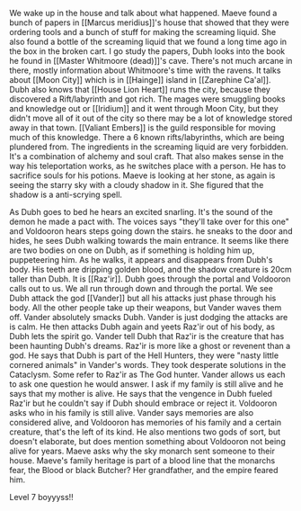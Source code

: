 We wake up in the house and talk about what happened. Maeve found a bunch of papers in [[Marcus meridius]]'s house that showed that they were ordering tools and a bunch of stuff for making the screaming liquid. She also found a bottle of the screaming liquid that we found a long time ago in the box in the broken cart.
I go study the papers, Dubh looks into the book he found in [[Master Whitmoore (dead)]]'s cave. There's not much arcane in there, mostly information about Whitmoore's time with the ravens. It talks about [[Moon City]] which is in [[Hainge]] island in [[Zarephine Ca'al]]. Dubh also knows that [[House Lion Heart]] runs the city, because they discovered a Rift/labyrinth and got rich. The mages were smuggling books and knowledge out or [[Iridium]] and it went through Moon City, but they didn't move all of it out of the city so there may be a lot of knowledge stored away in that town. [[Valiant Embers]] is the guild responsible for moving much of this knowledge. There a 6 known rifts/labyrinths, which are being plundered from.
The ingredients in the screaming liquid are very forbidden. It's a combination of alchemy and soul craft. That also makes sense in the way his teleportation works, as he switches place with a person. He has to sacrifice souls for his potions.
Maeve is looking at her stone, as again is seeing the starry sky with a cloudy shadow in it. She figured that the shadow is a anti-scrying spell.

As Dubh goes to bed he hears an excited snarling. It's the sound of the demon he made a pact with. The voices says "they'll take over for this one" and Voldooron hears steps going down the stairs. he sneaks to the door and hides, he sees Dubh walking towards the main entrance. It seems like there are two bodies on one on Dubh, as if something is holding him up, puppeteering him. As he walks, it appears and disappears from Dubh's body. His teeth are dripping golden blood, and the shadow creature is 20cm taller than Dubh. It is [[Raz'ir]].
Dubh goes through the portal and Voldooron calls out to us. We all run through down and through the portal.
We see Dubh attack the god [[Vander]] but all his attacks just phase through his body. All the other people take up their weapons, but Vander waves them off. Vander absolutely smacks Dubh.
Vander is just dodging the attacks are is calm. He then attacks Dubh again and yeets Raz'ir out of his body, as Dubh lets the spirit go.
Vander tell Dubh that Raz'ir is the creature that has been haunting Dubh's dreams. Raz'ir is more like a ghost or revenent than a god.
He says that Dubh is part of the Hell Hunters, they were "nasty little cornered animals" in Vander's words. They took desperate solutions in the Cataclysm. Some refer to Raz'ir as The God hunter.
Vander allows us each to ask one question he would answer. I ask if my family is still alive and he says that my mother is alive.
He says that the vengence in Dubh fueled Raz'ir but he couldn't say if Dubh should embrace or reject it.
Voldooron asks who in his family is still alive. Vander says memories are also considered alive, and Voldooron has memories of his family and a certain creature, that's the left of its kind. He also mentions two gods of sort, but doesn't elaborate, but does mention something about Voldooron not being alive for years.
Maeve asks why the sky monarch sent someone to their house. Maeve's family heritage is part of a blood line that the monarchs fear, the Blood or black Butcher? Her grandfather, and the empire feared him.

Level 7 boyyyss!!